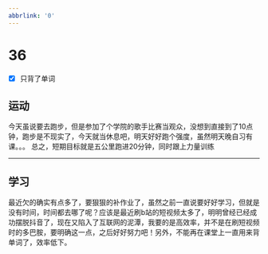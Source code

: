 ```yaml
---
abbrlink: '0'
---
```

# 36

- [x] 只背了单词

## 运动

今天虽说要去跑步，但是参加了个学院的歌手比赛当观众，没想到直接到了10点钟，跑步是不现实了，今天就当休息吧，明天好好跑个强度，虽然明天晚自习有课。。。
总之，短期目标就是五公里跑进20分钟，同时跟上力量训练
***

## 学习

最近欠的确实有点多了，要狠狠的补作业了，虽然之前一直说要好好学习，但就是没有时间，时间都去哪了呢？应该是最近刷b站的短视频太多了，明明曾经已经成功摆脱抖音了，现在又陷入了互联网的泥潭，我要的是高效率，并不是在刷短视频时的多巴胺，要明确这一点，之后好好努力吧！另外，不能再在课堂上一直用来背单词了，效率低下。
